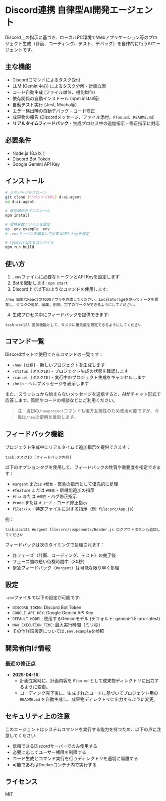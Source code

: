 # Discord連携 自律型AI開発エージェント

Discord上の指示に基づき、ローカルPC環境でWebアプリケーション等のプロジェクト生成（計画、コーディング、テスト、デバッグ）を自律的に行うAIエージェントです。

## 主な機能

- Discordコマンドによるタスク受付
- LLM (Gemini中心) によるタスク分解・計画立案
- コード自動生成 (ファイル単位、機能単位)
- 依存関係の自動インストール (npm install等)
- 自動テスト実行 (Jest, Mocha等)
- エラー検出時の自動デバッグ・コード修正
- 成果物の報告 (Discordメッセージ、ファイル添付、`Plan.md`、`README.md`)
- **リアルタイムフィードバック** - 生成プロセス中の追加指示・修正指示に対応

## 必要条件

- Node.js 18.x以上
- Discord Bot Token
- Google Gemini API Key

## インストール

```bash
# リポジトリをクローン
git clone [リポジトリURL] d-ai-agent
cd d-ai-agent

# 依存関係をインストール
npm install

# 環境変数ファイルを設定
cp .env.example .env
# .envファイルを編集して必要なAPI keyを設定

# TypeScriptをコンパイル
npm run build
```

## 使い方

1. `.env`ファイルに必要なトークンとAPI Keyを設定します
2. Botを起動します: `npm start`
3. Discord上で以下のようなコマンドを使用します:

```
/new 簡単なReactのTODOアプリを作成してください。LocalStorageを使ってデータを保存し、タスクの追加、編集、削除、完了のマークができるようにしてください。
```

4. 生成プロセス中にフィードバックを提供できます:

```
task:abc123 追加機能として、タスクに優先度を設定できるようにしてください
```

## コマンド一覧

Discordボットで使用できるコマンドの一覧です：

- `/new [仕様]` - 新しいプロジェクトを生成します
- `/status [タスクID]` - プロジェクト生成の状態を確認します
- `/cancel [タスクID]` - 実行中のプロジェクト生成をキャンセルします
- `/help` - ヘルプメッセージを表示します

また、スラッシュから始まらないメッセージを送信すると、AIがチャット形式で応答します。質問やコードの相談などにご利用ください。

> 注：当初の`/newproject`コマンドも後方互換性のため使用可能ですが、今後は`/new`の使用を推奨します。

## フィードバック機能

プロジェクト生成中にリアルタイムで追加指示を提供できます：

```
task:タスクID [フィードバック内容]
```

以下のオプションタグを使用して、フィードバックの性質や重要度を指定できます：

- `#urgent` または `#緊急` - 緊急の指示として優先的に処理
- `#feature` または `#機能` - 新機能追加の指示
- `#fix` または `#修正` - バグ修正指示
- `#code` または `#コード` - コード修正指示
- `file:パス` - 特定ファイルに対する指示（例: `file:src/App.js`）

例：
```
task:abc123 #urgent file:src/components/Header.js ログアウトボタンも追加してください
```

フィードバックは次のタイミングで処理されます：
- 各フェーズ（計画、コーディング、テスト）の完了後
- フェーズ間の短い待機時間中（30秒）
- 緊急フィードバック（`#urgent`）は可能な限り早く処理

## 設定

`.env`ファイルで以下の設定が可能です:

- `DISCORD_TOKEN`: Discord Bot Token
- `GOOGLE_API_KEY`: Google Gemini API Key
- `DEFAULT_MODEL`: 使用するGeminiモデル (デフォルト: gemini-1.5-pro-latest)
- `MAX_EXECUTION_TIME`: 最大実行時間（ミリ秒）
- その他詳細設定については`.env.example`を参照

## 開発者向け情報

### 最近の修正点
- **2025-04-16:**
  - 計画立案時に、計画内容を `Plan.md` として成果物ディレクトリに出力するように変更。
  - コーディング完了後に、生成されたコードに基づいてプロジェクト用の `README.md` を自動生成し、成果物ディレクトリに出力するように変更。

## セキュリティ上の注意

このエージェントはシステムコマンドを実行する能力を持つため、以下の点に注意してください:

- 信頼できるDiscordサーバーでのみ使用する
- 必要に応じてユーザー権限を制限する
- コード生成とコマンド実行を行うディレクトリを適切に隔離する
- 可能であればDockerコンテナ内で実行する

## ライセンス

MIT
